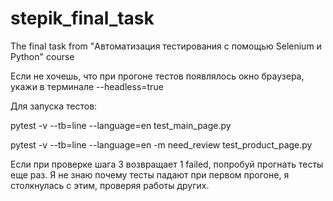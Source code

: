 # stepik_final_task
The final task from "Автоматизация тестирования с помощью Selenium и Python" course

Если не хочешь, что при прогоне тестов появлялось окно браузера, укажи в терминале --headless=true

Для запуска тестов:

pytest -v --tb=line --language=en test_main_page.py

pytest -v --tb=line --language=en -m need_review test_product_page.py

Если при проверке шага 3 возвращает 1 failed, попробуй прогнать тесты еще раз. Я не знаю почему тесты падают при первом прогоне, я столкнулась с этим, проверяя работы других.  

